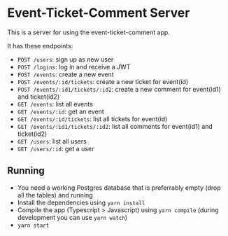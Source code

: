 # Event-Ticket-Comment Server

This is a server for using the event-ticket-comment app. 

It has these endpoints:

* `POST /users`: sign up as new user
* `POST /logins`: log in and receive a JWT
* `POST /events`: create a new event
* `POST /events/:id/tickets`: create a new ticket for event(id)
* `POST /events/:id1/tickets/:id2`: create a new comment for event(id1) and ticket(id2)
* `GET /events`: list all events
* `GET /events/:id`: get an event
* `GET /events/:id/tickets`: list all tickets for event(id)
* `GET /events/:id1/tickets/:id2`: list all comments for event(id1) and ticket(id2)
* `GET /users`: list all users
* `GET /users/:id`: get a user

## Running

* You need a working Postgres database that is preferrably empty (drop all the tables) and running 
* Install the dependencies using `yarn install`
* Compile the app (Typescript > Javascript) using `yarn compile` (during development you can use `yarn watch`)
* `yarn start`
